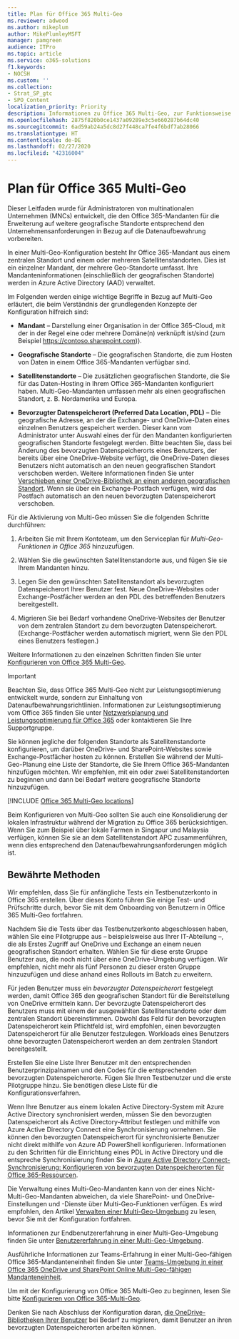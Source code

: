 ```yaml
---
title: Plan für Office 365 Multi-Geo
ms.reviewer: adwood
ms.author: mikeplum
author: MikePlumleyMSFT
manager: pamgreen
audience: ITPro
ms.topic: article
ms.service: o365-solutions
f1.keywords:
- NOCSH
ms.custom: ''
ms.collection:
- Strat_SP_gtc
- SPO_Content
localization_priority: Priority
description: Informationen zu Office 365 Multi-Geo, zur Funktionsweise von Multi-Geo und zu für Datenspeicher verfügbaren geografischen Standorten.
ms.openlocfilehash: 2875f820b0ce1437a09289e3c5e660287b64dc40
ms.sourcegitcommit: 6ad59ab24a5dc8d27f448ca7fe4f6bdf7ab28066
ms.translationtype: HT
ms.contentlocale: de-DE
ms.lasthandoff: 02/27/2020
ms.locfileid: "42316004"
---
```

# <a name="plan-for-office-365-multi-geo"></a>Plan für Office 365 Multi-Geo

Dieser Leitfaden wurde für Administratoren von multinationalen Unternehmen (MNCs) entwickelt, die den Office 365-Mandanten für die Erweiterung auf weitere geografische Standorte entsprechend den Unternehmensanforderungen in Bezug auf die Datenaufbewahrung vorbereiten.

In einer Multi-Geo-Konfiguration besteht Ihr Office 365-Mandant aus einem zentralen Standort und einem oder mehreren Satellitenstandorten. Dies ist ein einzelner Mandant, der mehrere Geo-Standorte umfasst. Ihre Mandanteninformationen (einschließlich der geografischen Standorte) werden in Azure Active Directory (AAD) verwaltet.

Im Folgenden werden einige wichtige Begriffe in Bezug auf Multi-Geo erläutert, die beim Verständnis der grundlegenden Konzepte der Konfiguration hilfreich sind:

-   **Mandant** – Darstellung einer Organisation in der Office 365-Cloud, mit der in der Regel eine oder mehrere Domäne(n) verknüpft ist/sind (zum Beispiel https://contoso.sharepoint.com)). 

-   **Geografische Standorte** – Die geografischen Standorte, die zum Hosten von Daten in einem Office 365-Mandanten verfügbar sind.

-   **Satellitenstandorte** – Die zusätzlichen geografischen Standorte, die Sie für das Daten-Hosting in Ihrem Office 365-Mandanten konfiguriert haben. Multi-Geo-Mandanten umfassen mehr als einen geografischen Standort, z. B. Nordamerika und Europa.

-   **Bevorzugter Datenspeicherort (Preferred Data Location, PDL)** – Die geografische Adresse, an der die Exchange- und OneDrive-Daten eines einzelnen Benutzers gespeichert werden. Dieser kann vom Administrator unter Auswahl eines der für den Mandanten konfigurierten geografischen Standorte festgelegt werden. Bitte beachten Sie, dass bei Änderung des bevorzugten Datenspeicherorts eines Benutzers, der bereits über eine OneDrive-Website verfügt, die OneDrive-Daten dieses Benutzers nicht automatisch an den neuen geografischen Standort verschoben werden. Weitere Informationen finden Sie unter [Verschieben einer OneDrive-Bibliothek an einen anderen geografischen Standort](move-onedrive-between-geo-locations.md). Wenn sie über ein Exchange-Postfach verfügen, wird das Postfach automatisch an den neuen bevorzugten Datenspeicherort verschoben.

Für die Aktivierung von Multi-Geo müssen Sie die folgenden Schritte durchführen:

1.  Arbeiten Sie mit Ihrem Kontoteam, um den Serviceplan für _Multi-Geo-Funktionen in Office 365_ hinzuzufügen.

2.  Wählen Sie die gewünschten Satellitenstandorte aus, und fügen Sie sie Ihrem Mandanten hinzu.

3.  Legen Sie den gewünschten Satellitenstandort als bevorzugten Datenspeicherort Ihrer Benutzer fest. Neue OneDrive-Websites oder Exchange-Postfächer werden an den PDL des betreffenden Benutzers bereitgestellt.

4.  Migrieren Sie bei Bedarf vorhandene OneDrive-Websites der Benutzer von dem zentralen Standort zu dem bevorzugten Datenspeicherort. (Exchange-Postfächer werden automatisch migriert, wenn Sie den PDL eines Benutzers festlegen.)

Weitere Informationen zu den einzelnen Schritten finden Sie unter [Konfigurieren von Office 365 Multi-Geo](multi-geo-tenant-configuration.md).

> [!IMPORTANT]
> Beachten Sie, dass Office 365 Multi-Geo nicht zur Leistungsoptimierung entwickelt wurde, sondern zur Einhaltung von Datenaufbewahrungsrichtlinien. Informationen zur Leistungsoptimierung vom Office 365 finden Sie unter [Netzwerkplanung und Leistungsoptimierung für Office 365](https://support.office.com/article/e5f1228c-da3c-4654-bf16-d163daee8848) oder kontaktieren Sie Ihre Supportgruppe.

Sie können jegliche der folgenden Standorte als Satellitenstandorte konfigurieren, um darüber OneDrive- und SharePoint-Websites sowie Exchange-Postfächer hosten zu können. Erstellen Sie während der Multi-Geo-Planung eine Liste der Standorte, die Sie Ihrem Office 365-Mandanten hinzufügen möchten. Wir empfehlen, mit ein oder zwei Satellitenstandorten zu beginnen und dann bei Bedarf weitere geografische Standorte hinzuzufügen.

[!INCLUDE [Office 365 Multi-Geo locations](includes/office-365-multi-geo-locations.md)]

Beim Konfigurieren von Multi-Geo sollten Sie auch eine Konsolidierung der lokalen Infrastruktur während der Migration zu Office 365 berücksichtigen. Wenn Sie zum Beispiel über lokale Farmen in Singapur und Malaysia verfügen, können Sie sie an dem Satellitenstandort APC zusammenführen, wenn dies entsprechend den Datenaufbewahrungsanforderungen möglich ist.

## <a name="best-practices"></a>Bewährte Methoden

Wir empfehlen, dass Sie für anfängliche Tests ein Testbenutzerkonto in Office 365 erstellen. Über dieses Konto führen Sie einige Test- und Prüfschritte durch, bevor Sie mit dem Onboarding von Benutzern in Office 365 Multi-Geo fortfahren.

Nachdem Sie die Tests über das Testbenutzerkonto abgeschlossen haben, wählen Sie eine Pilotgruppe aus – beispielsweise aus Ihrer IT-Abteilung –, die als Erstes Zugriff auf OneDrive und Exchange an einem neuen geografischen Standort erhalten. Wählen Sie für diese erste Gruppe Benutzer aus, die noch nicht über eine OneDrive-Umgebung verfügen. Wir empfehlen, nicht mehr als fünf Personen zu dieser ersten Gruppe hinzuzufügen und diese anhand eines Rollouts im Batch zu erweitern.

Für jeden Benutzer muss ein *bevorzugter Datenspeicherort* festgelegt werden, damit Office 365 den geografischen Standort für die Bereitstellung von OneDrive ermitteln kann. Der bevorzugte Datenspeicherort des Benutzers muss mit einem der ausgewählten Satellitenstandorte oder dem zentralen Standort übereinstimmen. Obwohl das Feld für den bevorzugten Datenspeicherort kein Pflichtfeld ist, wird empfohlen, einen bevorzugten Datenspeicherort für alle Benutzer festzulegen. Workloads eines Benutzers ohne bevorzugten Datenspeicherort werden an dem zentralen Standort bereitgestellt.

Erstellen Sie eine Liste Ihrer Benutzer mit den entsprechenden Benutzerprinzipalnamen und den Codes für die entsprechenden bevorzugten Datenspeicherorte. Fügen Sie Ihren Testbenutzer und die erste Pilotgruppe hinzu. Sie benötigen diese Liste für die Konfigurationsverfahren.

Wenn Ihre Benutzer aus einem lokalen Active Directory-System mit Azure Active Directory synchronisiert werden, müssen Sie den bevorzugten Datenspeicherort als Active Directory-Attribut festlegen und mithilfe von Azure Active Directory Connect eine Synchronisierung vornehmen. Sie können den bevorzugten Datenspeicherort für synchronisierte Benutzer nicht direkt mithilfe von Azure AD PowerShell konfigurieren. Informationen zu den Schritten für die Einrichtung eines PDL in Active Directory und die entspreche Synchronisierung finden Sie in [Azure Active Directory Connect-Synchronisierung: Konfigurieren von bevorzugten Datenspeicherorten für Office 365-Ressourcen](https://docs.microsoft.com/azure/active-directory/connect/active-directory-aadconnectsync-feature-preferreddatalocation).

Die Verwaltung eines Multi-Geo-Mandanten kann von der eines Nicht-Multi-Geo-Mandanten abweichen, da viele SharePoint- und OneDrive-Einstellungen und -Dienste über Multi-Geo-Funktionen verfügen. Es wird empfohlen, den Artikel [Verwalten einer Multi-Geo-Umgebung](administering-a-multi-geo-environment.md) zu lesen, bevor Sie mit der Konfiguration fortfahren.

Informationen zur Endbenutzererfahrung in einer Multi-Geo-Umgebung finden Sie unter [Benutzererfahrung in einer Multi-Geo-Umgebung](multi-geo-user-experience.md).

Ausführliche Informationen zur Teams-Erfahrung in einer Multi-Geo-fähigen Office 365-Mandanteneinheit finden Sie unter [Teams-Umgebung in einer Office 365 OneDrive und SharePoint Online Multi-Geo-fähigen Mandanteneinheit](https://docs.microsoft.com/microsoftteams/teams-experience-o365odb-spo-multi-geo).

Um mit der Konfigurierung von Office 365 Multi-Geo zu beginnen, lesen Sie bitte [Konfigurieren von Office 365-Multi-Geo](multi-geo-tenant-configuration.md).

Denken Sie nach Abschluss der Konfiguration daran, [die OneDrive-Bibliotheken Ihrer Benutzer](move-onedrive-between-geo-locations.md) bei Bedarf zu migrieren, damit Benutzer an ihren bevorzugten Datenspeicherorten arbeiten können.
